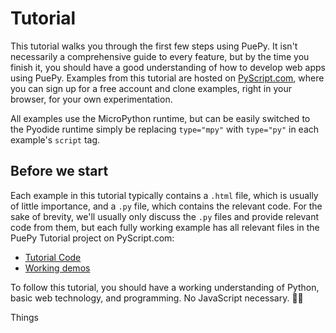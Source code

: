 # Tutorial

This tutorial walks you through the first few steps using PuePy. It isn't necessarily a comprehensive guide to every
feature, but by the time you finish it, you should have a good understanding of how to develop web apps using PuePy.
Examples from this tutorial are hosted on [PyScript.com](https://pyscript.com), where you can sign up for a free account
and clone examples,
right in your browser, for your own experimentation.

<tip>
All examples use the MicroPython runtime, but can be easily switched to the Pyodide runtime simply be
replacing <code>type="mpy"</code> with <code>type="py"</code> in each example's <code>script</code> tag.
</tip>

## Before we start

Each example in this tutorial typically contains a `.html` file, which is usually of little importance, and a `.py`
file, which contains the relevant code. For the sake of brevity, we'll usually only discuss the `.py` files and provide
relevant code from them, but each fully working example has all relevant files in the PuePy Tutorial project on
PyScript.com:

- [Tutorial Code](https://pyscript.com/@kkinder/puepy-tutorial/latest)
- [Working demos](https://kkinder.pyscriptapps.com/puepy-tutorial/latest/tutorial/)

To follow this tutorial, you should have a working understanding of Python, basic web technology, and programming. No
JavaScript necessary. 🤘🐍

<seealso>
Things
</seealso>
